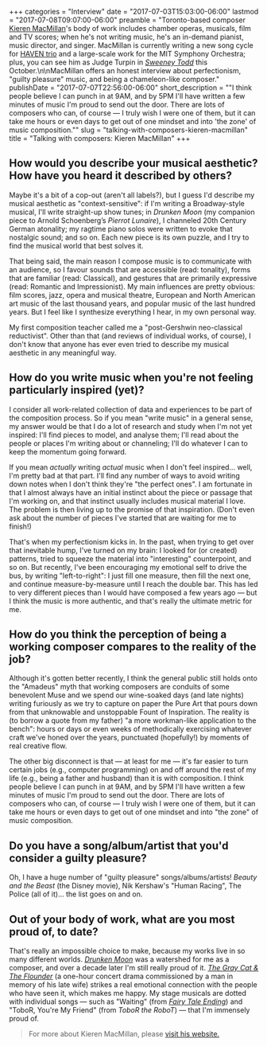 +++
categories = "Interview"
date = "2017-07-03T15:03:00-06:00"
lastmod = "2017-07-08T09:07:00-06:00"
preamble = "Toronto-based composer [Kieren MacMillan](/scene/people/kieren-macmillan/)'s body of work includes chamber operas, musicals, film and TV scores; when he's not writing music,  he's an in-demand pianist, music director, and singer. MacMillan is currently writing a new song cycle for [HAVEN trio](http://www.haventrio.com/) and a large-scale work for the MIT Symphony Orchestra; plus, you can see him as Judge Turpin in [*Sweeney Todd*](http://www.sweeneytoronto.com/) this October.\n\nMacMillan offers an honest interview about perfectionism, \"guilty pleasure\" music, and being a chameleon-like composer."
publishDate = "2017-07-07T22:56:00-06:00"
short_description = "\"I think people believe I can punch in at 9AM, and by 5PM I'll have written a few minutes of music I'm proud to send out the door. There are lots of composers who can, of course — I truly wish I were one of them, but it can take me hours or even days to get out of one mindset and into 'the zone' of music composition.\""
slug = "talking-with-composers-kieren-macmillan"
title = "Talking with composers: Kieren MacMillan"
+++

## How would you describe your musical aesthetic? How have you heard it described by others?

Maybe it's a bit of a cop-out (aren't all labels?), but I guess I'd describe my musical aesthetic as "context-sensitive": if I'm writing a Broadway-style musical, I'll write straight-up show tunes; in *Drunken Moon* (my companion piece to Arnold Schoenberg’s *Pierrot Lunaire*), I channeled 20th Century German atonality; my ragtime piano solos were written to evoke that nostalgic sound; and so on. Each new piece is its own puzzle, and I try to find the musical world that best solves it.

That being said, the main reason I compose music is to communicate with an audience, so I favour sounds that are accessible (read: tonality), forms that are familiar (read: Classical), and gestures that are primarily expressive (read: Romantic and Impressionist). My main influences are pretty obvious: film scores, jazz, opera and musical theatre, European and North American art music of the last thousand years, and popular music of the last hundred years. But I feel like I synthesize everything I hear, in my own personal way.

My first composition teacher called me a "post-Gershwin neo-classical reductivist". Other than that (and reviews of individual works, of course), I don't know that anyone has ever even tried to describe my musical aesthetic in any meaningful way.

## How do you write music when you're not feeling particularly inspired (yet)?

I consider all work-related collection of data and experiences to be part of the composition process. So if you mean "write music" in a general sense, my answer would be that I do a lot of research and study when I'm not yet inspired: I'll find pieces to model, and analyse them; I'll read about the people or places I'm writing about or channeling; I'll do whatever I can to keep the momentum going forward.

If you mean *actually* writing *actual* music when I don't feel inspired… well, I'm pretty bad at that part. I'll find any number of ways to avoid writing down notes when I don't think they're "the perfect ones". I am fortunate in that I almost always have an initial instinct about the piece or passage that I'm working on, and that instinct usually includes musical material I love. The problem is then living up to the promise of that inspiration. (Don't even ask about the number of pieces I've started that are waiting for me to finish!) 

That's when my perfectionism kicks in. In the past, when trying to get over that inevitable hump, I've turned on my brain: I looked for (or created) patterns, tried to squeeze the material into "interesting" counterpoint, and so on. But recently, I've been encouraging my emotional self to drive the bus, by writing "left-to-right": I just fill one measure, then fill the next one, and continue measure-by-measure until I reach the double bar. This has led to very different pieces than I would have composed a few years ago — but I think the music is more authentic, and that's really the ultimate metric for me.

## How do you think the perception of being a working composer compares to the reality of the job?

Although it's gotten better recently, I think the general public still holds onto the "Amadeus" myth that working composers are conduits of some benevolent Muse and we spend our wine-soaked days (and late nights) writing furiously as we try to capture on paper the Pure Art that pours down from that unknowable and unstoppable Fount of Inspiration. The reality is (to borrow a quote from my father) "a more workman-like application to the bench": hours or days or even weeks of methodically exercising whatever craft we've honed over the years, punctuated (hopefully!) by moments of real creative flow.

The other big disconnect is that — at least for me — it's far easier to turn certain jobs (e.g., computer programming) on and off around the rest of my life (e.g., being a father and husband) than it is with composition. I think people believe I can punch in at 9AM, and by 5PM I'll have written a few minutes of music I'm proud to send out the door. There are lots of composers who can, of course — I truly wish I were one of them, but it can take me hours or even days to get out of one mindset and into "the zone" of music composition.

## Do you have a song/album/artist that you'd consider a guilty pleasure?

Oh, I have a huge number of "guilty pleasure" songs/albums/artists! *Beauty and the Beast* (the Disney movie), Nik Kershaw's "Human Racing", The Police (all of it)… the list goes on and on.

## Out of your body of work, what are you most proud of, to date?

That's really an impossible choice to make, because my works live in so many different worlds. [*Drunken Moon*](http://kierenmacmillan.info/drunken-moon/) was a watershed for me as a composer, and over a decade later I'm still really proud of it. [*The Gray Cat & The Flounder*](http://kierenmacmillan.info/gcf/) (a one-hour concert drama commissioned by a man in memory of his late wife) strikes a real emotional connection with the people who have seen it, which makes me happy. My stage musicals are dotted with individual songs — such as "Waiting" (from [*Fairy Tale Ending*](http://kierenmacmillan.info/fairy-tale-ending/)) and "ToboR, You're My Friend" (from *ToboR the RoboT*) — that I'm immensely proud of.

>For more about Kieren MacMillan, please [visit his website.](http://kierenmacmillan.info/)
